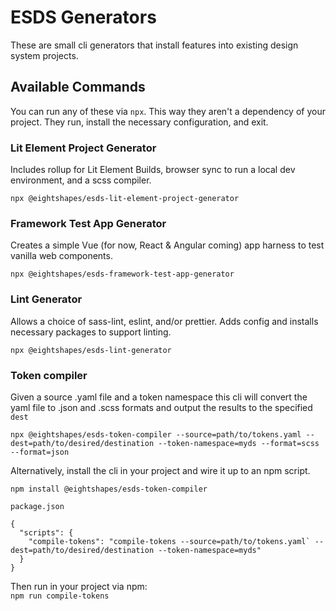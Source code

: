 # ESDS Generators
These are small cli generators that install features into existing design system projects.

## Available Commands
You can run any of these via `npx`. This way they aren't a dependency of your project. They run, install the necessary configuration, and exit.

### Lit Element Project Generator
Includes rollup for Lit Element Builds, browser sync to run a local dev environment, and a scss compiler.  
```
npx @eightshapes/esds-lit-element-project-generator
```

### Framework Test App Generator
Creates a simple Vue (for now, React & Angular coming) app harness to test vanilla web components.  
```
npx @eightshapes/esds-framework-test-app-generator
```

### Lint Generator
Allows a choice of sass-lint, eslint, and/or prettier. Adds config and installs necessary packages to support linting.  
```
npx @eightshapes/esds-lint-generator
```

### Token compiler
Given a source .yaml file and a token namespace this cli will convert the yaml file to .json and .scss formats and output the results to the specified `dest`  

```
npx @eightshapes/esds-token-compiler --source=path/to/tokens.yaml --dest=path/to/desired/destination --token-namespace=myds --format=scss --format=json
```

Alternatively, install the cli in your project and wire it up to an npm script.
```
npm install @eightshapes/esds-token-compiler
```

```
package.json

{
  "scripts": {
    "compile-tokens": "compile-tokens --source=path/to/tokens.yaml` --dest=path/to/desired/destination --token-namespace=myds"
  }
}
```

Then run in your project via npm:  
`npm run compile-tokens`
